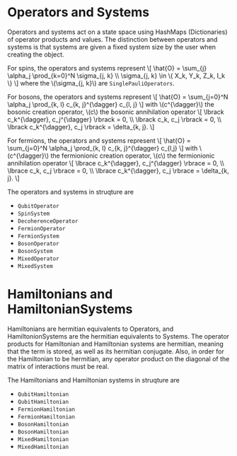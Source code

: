 # Operators and Systems

Operators and systems act on a state space using HashMaps (Dictionaries) of operator products and values. The distinction between operators and systems is that systems are given a fixed system size by the user when creating the object.

For spins, the operators and systems represent
\\[ 
\hat{O} = \sum_{j} \alpha_j \prod_{k=0}^N \sigma_{j, k} \\\\
    \sigma_{j, k} \in \\{ X_k, Y_k, Z_k, I_k \\}
\\]
where the \\(\sigma_{j, k}\\) are `SinglePauliOperators`.

For bosons, the operators and systems represent
\\[ \hat{O} = \sum_{j=0}^N \alpha_j \prod_{k, l} c_{k, j}^{\dagger} c_{l, j} \\]
with 
\\(c^{\dagger}\\) the bosonic creation operator, \\(c\\) the bosonic annihilation operator 
\\[ \lbrack c_k^{\dagger}, c_j^{\dagger} \rbrack = 0, \\\\
    \lbrack c_k, c_j \rbrack = 0, \\\\
    \lbrack c_k^{\dagger}, c_j \rbrack = \delta_{k, j}. \\]

For fermions, the operators and systems represent
\\[ \hat{O} = \sum_{j=0}^N \alpha_j \prod_{k, l} c_{k, j}^{\dagger} c_{l,j}  \\]
with 
\\(c^{\dagger}\\) the fermionionic creation operator, \\(c\\) the fermionionic annihilation operator
\\[ \lbrace c_k^{\dagger}, c_j^{\dagger} \rbrace = 0, \\\\
    \lbrace c_k, c_j \rbrace = 0, \\\\
    \lbrace c_k^{\dagger}, c_j \rbrace = \delta_{k, j}. \\]



The operators and systems in struqture are

* `QubitOperator`
* `SpinSystem`
* `DecoherenceOperator`
* `FermionOperator`
* `FermionSystem`
* `BosonOperator`
* `BosonSystem`
* `MixedOperator`
* `MixedSystem`

# Hamiltonians and HamiltonianSystems

Hamiltonians are hermitian equivalents to Operators, and HamiltonionSystems are the hermitian equivalents to Systems. The operator products for Hamiltonian and Hamiltonian systems are hermitian, meaning that the term is stored, as well as its hermitian conjugate. Also, in order for the Hamiltonian to be hermitian, any operator product on the diagonal of the matrix of interactions must be real.


The Hamiltonians and Hamiltonian systems in struqture are

* `QubitHamiltonian`
* `QubitHamiltonian`
* `FermionHamiltonian`
* `FermionHamiltonian`
* `BosonHamiltonian`
* `BosonHamiltonian`
* `MixedHamiltonian`
* `MixedHamiltonian`
